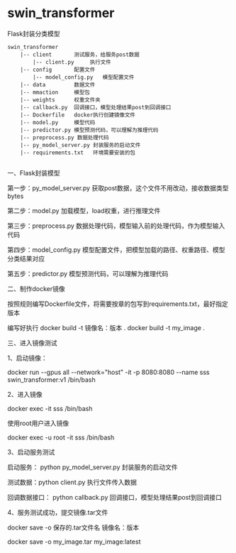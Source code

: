 # swin_transformer

Flask封装分类模型



```
swin_transformer
	|-- client       测试服务，给服务post数据
		|-- client.py     执行文件
	|-- config       配置文件
		|-- model_config.py   模型配置文件
	|-- data         数据文件
	|-- mmaction     模型包
	|-- weights      权重文件夹
	|-- callback.py  回调接口，模型处理结果post到回调接口
	|-- Dockerfile   docker执行创建镜像文件
	|-- model.py     模型代码
	|-- predictor.py 模型预测代码，可以理解为推理代码
	|-- preprocess.py 数据处理代码
	|-- py_model_server.py 封装服务的启动文件
	|-- requirements.txt   环境需要安装的包
	
```

一、Flask封装模型

第一步：py_model_server.py   获取post数据，这个文件不用改动，接收数据类型bytes

第二步：model.py    加载模型，load权重，进行推理文件

第三步：preprocess.py    数据处理代码，模型输入前的处理代码，作为模型输入代码

第四步：model_config.py   模型配置文件，把模型加载的路径、权重路径、模型分类结果对应

第五步：predictor.py 模型预测代码，可以理解为推理代码

二、制作docker镜像

按照规则编写Dockerfile文件，将需要按章的包写到requirements.txt，最好指定版本

编写好执行 docker build -t 镜像名：版本  .     docker build -t my_image .

三、进入镜像测试

1、启动镜像：

docker run --gpus all --network="host" -it -p 8080:8080 --name sss swin_transformer:v1 /bin/bash

2、进入镜像

docker exec -it sss /bin/bash

使用root用户进入镜像

docker exec -u root -it sss /bin/bash

3、启动服务测试

启动服务： python py_model_server.py 封装服务的启动文件

测试数据：python client.py     执行文件传入数据

回调数据接口： python callback.py  回调接口，模型处理结果post到回调接口

4、服务测试成功，提交镜像.tar文件

docker save -o 保存的.tar文件名      镜像名：版本

docker save -o my_image.tar my_image:latest




